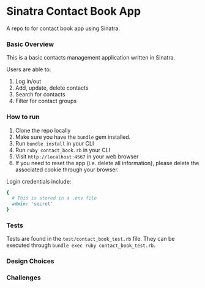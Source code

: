 # Sinatra Contact Book App
A repo to for contact book app using Sinatra.

### Basic Overview
This is a basic contacts management application written in Sinatra. 

Users are able to:
1. Log in/out
2. Add, update, delete contacts
3. Search for contacts
4. Filter for contact groups

### How to run
1. Clone the repo locally
2. Make sure you have the `bundle` gem installed.
2. Run `bundle install` in your CLI
3. Run `ruby contact_book.rb` in your CLI
4. Visit `http://localhost:4567` in your web browser
5. If you need to reset the app (i.e. delete all information), please delete the associated cookie through your browser.

Login credentials include:
```ruby
{
  # This is stored in a .env file
  admin: 'secret'
}
```
### Tests
Tests are found in the `test/contact_book_test.rb` file. They can be executed through `bundle exec ruby contact_book_test.rb`.

### Design Choices

### Challenges
